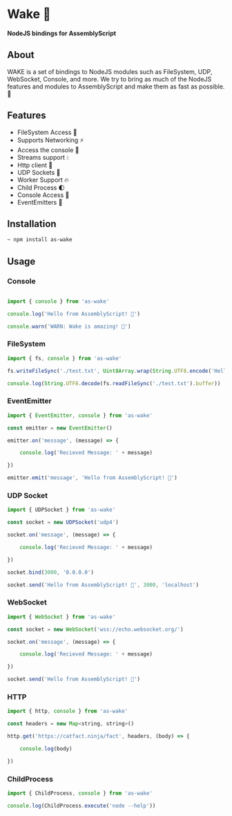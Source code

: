 # Wake 🌊
**NodeJS bindings for AssemblyScript**

## About

WAKE is a set of bindings to NodeJS modules such as FileSystem, UDP, WebSocket, Console, and more. We try to bring as much of the NodeJS features and modules to AssemblyScript and make them as fast as possible. 🚀

## Features
- FileSystem Access 💾
- Supports Networking ⚡
- Access the console 💬
- Streams support 💧
- Http client 📨
- UDP Sockets 🌠
- Worker Support 🔥
- Child Process 🌓
- Console Access 📝
- EventEmitters 🍻
## Installation

```bash
~ npm install as-wake
```

## Usage

### Console

```js

import { console } from 'as-wake'

console.log('Hello from AssemblyScript! 🚀')

console.warn('WARN: Wake is amazing! 🌊')

```

### FileSystem

```js
import { fs, console } from 'as-wake'

fs.writeFileSync('./test.txt', Uint8Array.wrap(String.UTF8.encode('Hello from AssemblyScript! 🚀')))

console.log(String.UTF8.decode(fs.readFileSync('./test.txt').buffer))
```

### EventEmitter

```js
import { EventEmitter, console } from 'as-wake'

const emitter = new EventEmitter()

emitter.on('message', (message) => {

    console.log('Recieved Message: ' + message)

})

emitter.emit('message', 'Hello from AssemblyScript! 🚀')
```

### UDP Socket

```js
import { UDPSocket } from 'as-wake'

const socket = new UDPSocket('udp4')

socket.on('message', (message) => {

    console.log('Recieved Message: ' + message)

})

socket.bind(3000, '0.0.0.0')

socket.send('Hello from AssemblyScript! 🚀', 3000, 'localhost')
```

### WebSocket

```js
import { WebSocket } from 'as-wake'

const socket = new WebSocket('wss://echo.websocket.org/')

socket.on('message', (message) => {

    console.log('Recieved Message: ' + message)

})

socket.send('Hello from AssemblyScript! 🚀')
```

### HTTP

```js
import { http, console } from 'as-wake'

const headers = new Map<string, string>()

http.get('https://catfact.ninja/fact', headers, (body) => {

    console.log(body)

})
```

### ChildProcess

```js
import { ChildProcess, console } from 'as-wake'

console.log(ChildProcess.execute('node --help'))
```